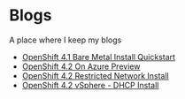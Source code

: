 # Blogs
A place where I keep my blogs

* [OpenShift 4.1 Bare Metal Install Quickstart](docs/openshift-4-bm)
* [OpenShift 4.2 On Azure Preview](docs/openshift-4.2-az)
* [OpenShift 4.2 Restricted Network Install](docs/openshift-4.2-restricted-network-install)
* [OpenShift 4.2 vSphere - DHCP Install](docs/openshift-4.2-vsphere-dhcp)
